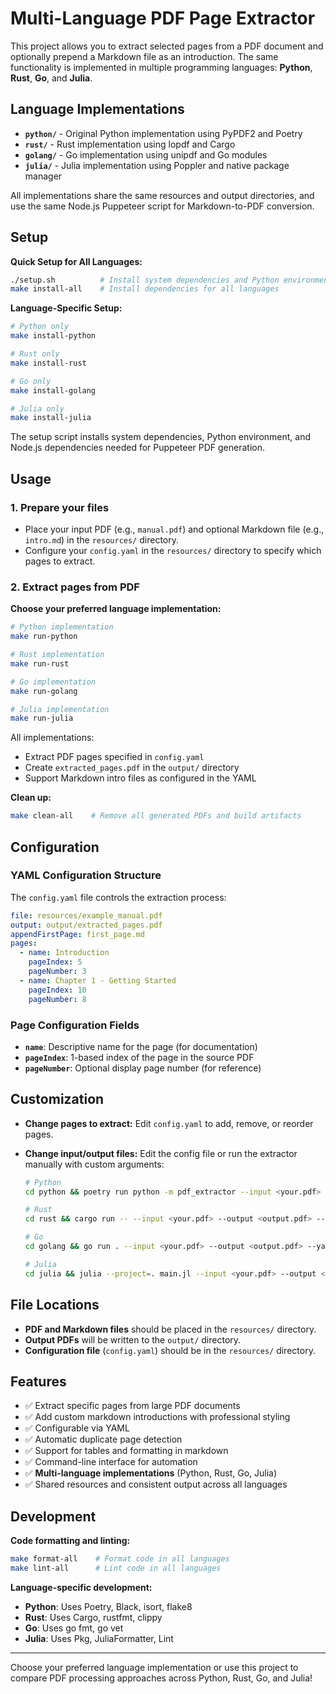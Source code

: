 # Multi-Language PDF Page Extractor

This project allows you to extract selected pages from a PDF document and optionally prepend a Markdown file as an introduction. The same functionality is implemented in multiple programming languages: **Python**, **Rust**, **Go**, and **Julia**.

## Language Implementations

- **`python/`** - Original Python implementation using PyPDF2 and Poetry
- **`rust/`** - Rust implementation using lopdf and Cargo
- **`golang/`** - Go implementation using unipdf and Go modules
- **`julia/`** - Julia implementation using Poppler and native package manager

All implementations share the same resources and output directories, and use the same Node.js Puppeteer script for Markdown-to-PDF conversion.

## Setup

**Quick Setup for All Languages:**
```sh
./setup.sh          # Install system dependencies and Python environment
make install-all    # Install dependencies for all languages
```

**Language-Specific Setup:**
```sh
# Python only
make install-python

# Rust only
make install-rust

# Go only
make install-golang

# Julia only
make install-julia
```

The setup script installs system dependencies, Python environment, and Node.js dependencies needed for Puppeteer PDF generation.

## Usage

### 1. Prepare your files
- Place your input PDF (e.g., `manual.pdf`) and optional Markdown file (e.g., `intro.md`) in the `resources/` directory.
- Configure your `config.yaml` in the `resources/` directory to specify which pages to extract.

### 2. Extract pages from PDF

**Choose your preferred language implementation:**

```sh
# Python implementation
make run-python

# Rust implementation
make run-rust

# Go implementation
make run-golang

# Julia implementation
make run-julia
```

All implementations:
- Extract PDF pages specified in `config.yaml`
- Create `extracted_pages.pdf` in the `output/` directory
- Support Markdown intro files as configured in the YAML

**Clean up:**
```sh
make clean-all    # Remove all generated PDFs and build artifacts
```

## Configuration

### YAML Configuration Structure

The `config.yaml` file controls the extraction process:

```yaml
file: resources/example_manual.pdf
output: output/extracted_pages.pdf
appendFirstPage: first_page.md
pages:
  - name: Introduction
    pageIndex: 5
    pageNumber: 3
  - name: Chapter 1 - Getting Started
    pageIndex: 10
    pageNumber: 8
```

### Page Configuration Fields

- **`name`**: Descriptive name for the page (for documentation)
- **`pageIndex`**: 1-based index of the page in the source PDF
- **`pageNumber`**: Optional display page number (for reference)

## Customization

- **Change pages to extract:** Edit `config.yaml` to add, remove, or reorder pages.
- **Change input/output files:** Edit the config file or run the extractor manually with custom arguments:

  ```sh
  # Python
  cd python && poetry run python -m pdf_extractor --input <your.pdf> --output <output.pdf> --yaml <your.yaml> --markdown <your.md>

  # Rust
  cd rust && cargo run -- --input <your.pdf> --output <output.pdf> --yaml <your.yaml> --markdown <your.md>

  # Go
  cd golang && go run . --input <your.pdf> --output <output.pdf> --yaml <your.yaml> --markdown <your.md>

  # Julia
  cd julia && julia --project=. main.jl --input <your.pdf> --output <output.pdf> --yaml <your.yaml> --markdown <your.md>
  ```

## File Locations

- **PDF and Markdown files** should be placed in the `resources/` directory.
- **Output PDFs** will be written to the `output/` directory.
- **Configuration file** (`config.yaml`) should be in the `resources/` directory.

## Features

- ✅ Extract specific pages from large PDF documents
- ✅ Add custom markdown introductions with professional styling
- ✅ Configurable via YAML
- ✅ Automatic duplicate page detection
- ✅ Support for tables and formatting in markdown
- ✅ Command-line interface for automation
- ✅ **Multi-language implementations** (Python, Rust, Go, Julia)
- ✅ Shared resources and consistent output across all languages

## Development

**Code formatting and linting:**
```sh
make format-all    # Format code in all languages
make lint-all      # Lint code in all languages
```

**Language-specific development:**
- **Python**: Uses Poetry, Black, isort, flake8
- **Rust**: Uses Cargo, rustfmt, clippy
- **Go**: Uses go fmt, go vet
- **Julia**: Uses Pkg, JuliaFormatter, Lint

---

Choose your preferred language implementation or use this project to compare PDF processing approaches across Python, Rust, Go, and Julia!
